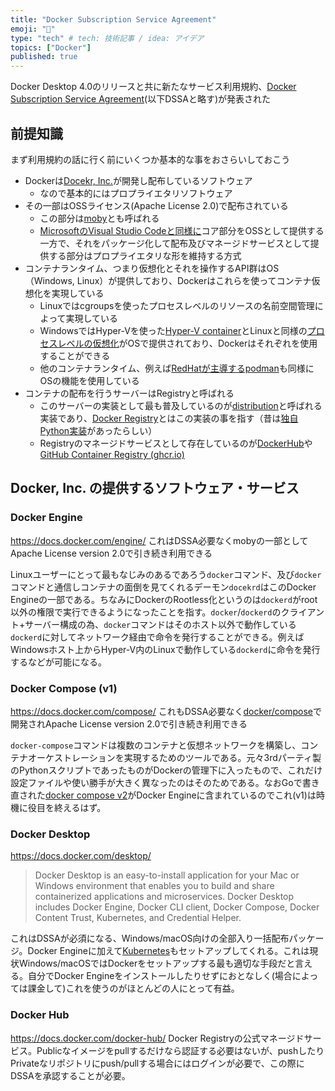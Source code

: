 ```yaml
---
title: "Docker Subscription Service Agreement"
emoji: "🐳"
type: "tech" # tech: 技術記事 / idea: アイデア
topics: ["Docker"]
published: true
---
```


Docker Desktop 4.0のリリースと共に新たなサービス利用規約、[Docker Subscription Service Agreement](https://www.docker.com/legal/docker-subscription-service-agreement)(以下DSSAと略す)が発表された

## 前提知識
まず利用規約の話に行く前にいくつか基本的な事をおさらいしておこう

- Dockerは[Docekr, Inc.](https://www.docker.com/company)が開発し配布しているソフトウェア
  - なので基本的にはプロプライエタリソフトウェア
- その一部はOSSライセンス(Apache License 2.0)で配布されている
  - この部分は[moby](https://github.com/moby/moby)とも呼ばれる
  - [MicrosoftのVisual Studio Codeと同様に](https://github.com/microsoft/vscode/wiki/Differences-between-the-repository-and-Visual-Studio-Code)コア部分をOSSとして提供する一方で、それをパッケージ化して配布及びマネージドサービスとして提供する部分はプロプライエタリな形を維持する方式
- コンテナランタイム、つまり仮想化とそれを操作するAPI群はOS（Windows, Linux）が提供しており、Dockerはこれらを使ってコンテナ仮想化を実現している
  - Linuxではcgroupsを使ったプロセスレベルのリソースの名前空間管理によって実現している
  - WindowsではHyper-Vを使った[Hyper-V container](https://docs.microsoft.com/ja-jp/virtualization/windowscontainers/manage-containers/hyperv-container)とLinuxと同様の[プロセスレベルの仮想化](https://docs.microsoft.com/ja-jp/virtualization/windowscontainers/about/)がOSで提供されており、Dockerはそれぞれを使用することができる
  - 他のコンテナランタイム、例えば[RedHatが主導するpodman](https://access.redhat.com/documentation/ja-jp/red_hat_enterprise_linux/8/html-single/building_running_and_managing_containers/index)も同様にOSの機能を使用している
- コンテナの配布を行うサーバーはRegistryと呼ばれる
  - このサーバーの実装として最も普及しているのが[distribution](https://github.com/distribution/distribution)と呼ばれる実装であり、[Docker Registry](https://docs.docker.com/registry/)とはこの実装の事を指す（昔は[独自Python実装](https://github.com/docker-archive/docker-registry)があったらしい）
  - Registryのマネージドサービスとして存在しているのが[DockerHub](https://hub.docker.com/)や[GitHub Container Registry (ghcr.io)](https://docs.github.com/ja/packages/working-with-a-github-packages-registry/working-with-the-container-registry)

## Docker, Inc. の提供するソフトウェア・サービス

### Docker Engine
https://docs.docker.com/engine/
これはDSSA必要なくmobyの一部としてApache License version 2.0で引き続き利用できる

Linuxユーザーにとって最もなじみのあるであろう`docker`コマンド、及び`docker`コマンドと通信しコンテナの面倒を見てくれるデーモン`docekrd`はこのDocker Engineの一部である。ちなみにDockerのRootless化というのは`dockerd`がroot以外の権限で実行できるようになったことを指す。`docker`/`dockerd`のクライアント+サーバー構成の為、`docker`コマンドはそのホスト以外で動作している`dockerd`に対してネットワーク経由で命令を発行することができる。例えばWindowsホスト上からHyper-V内のLinuxで動作している`dockerd`に命令を発行するなどが可能になる。

### Docker Compose (v1)
https://docs.docker.com/compose/
これもDSSA必要なく[docker/compose](https://github.com/docker/compose)で開発されApache License version 2.0で引き続き利用できる

`docker-compose`コマンドは複数のコンテナと仮想ネットワークを構築し、コンテナオーケストレーションを実現するためのツールである。元々3rdパーティ製のPythonスクリプトであったものがDockerの管理下に入ったもので、これだけ設定ファイルや使い勝手が大きく異なったのはそのためである。なおGoで書き直された[docker compose v2](https://docs.docker.com/compose/cli-command/)がDocker Engineに含まれているのでこれ(v1)は時機に役目を終えるはず。

### Docker Desktop
https://docs.docker.com/desktop/
> Docker Desktop is an easy-to-install application for your Mac or Windows environment that enables you to build and share containerized applications and microservices. Docker Desktop includes Docker Engine, Docker CLI client, Docker Compose, Docker Content Trust, Kubernetes, and Credential Helper.

これはDSSAが必須になる、Windows/macOS向けの全部入り一括配布パッケージ。Docker Engineに加えて[Kubernetes](https://kubernetes.io/ja/docs/home/)もセットアップしてくれる。これは現状Windows/macOSではDockerをセットアップする最も適切な手段だと言える。自分でDocker Engineをインストールしたりせずにおとなしく(場合によっては課金して)これを使うのがほとんどの人にとって有益。

### Docker Hub
https://docs.docker.com/docker-hub/
Docker Registryの公式マネージドサービス。Publicなイメージをpullするだけなら認証する必要はないが、pushしたりPrivateなリポジトリにpush/pullする場合にはログインが必要で、この際にDSSAを承認することが必要。
